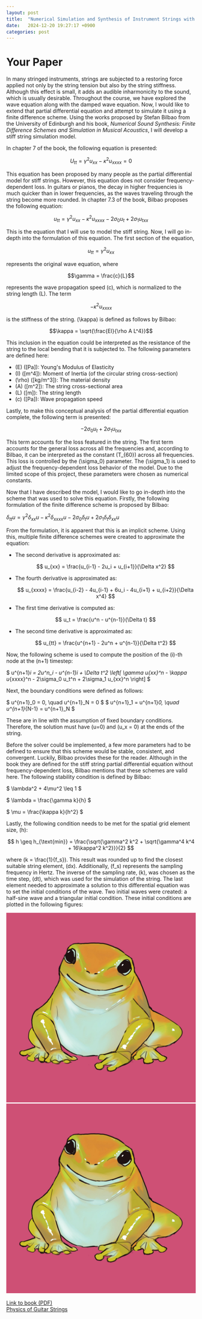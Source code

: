 ```yaml
---
layout: post
title:  "Numerical Simulation and Synthesis of Instrument Strings with Finite Difference Schemes"
date:   2024-12-20 19:27:17 +0900
categories: post
---
```

# Your Paper

<script type="text/javascript" async
        src="https://cdnjs.cloudflare.com/ajax/libs/mathjax/3.2.2/es5/tex-mml-chtml.js">
</script>

In many stringed instruments, strings are subjected to a restoring force applied not only by the string tension but also by the string stiffness. Although this effect is small, it adds an audible inharmonicity to the sound, which is usually desirable. Throughout the course, we have explored the wave equation along with the damped wave equation. Now, I would like to extend that partial differential equation and attempt to simulate it using a finite difference scheme. Using the works proposed by Stefan Bilbao from the University of Edinburgh and his book, *Numerical Sound Synthesis: Finite Difference Schemes and Simulation in Musical Acoustics*, I will develop a stiff string simulation model.

In chapter 7 of the book, the following equation is presented:

$$U_{tt} = \gamma^2 u_{xx} - \kappa^2 u_{xxxx} = 0$$

This equation has been proposed by many people as the partial differential model for stiff strings. However, this equation does not consider frequency-dependent loss. In guitars or pianos, the decay in higher frequencies is much quicker than in lower frequencies, as the waves traveling through the string become more rounded. In chapter 7.3 of the book, Bilbao proposes the following equation:

$$u_{tt} = \gamma^2 u_{xx} - \kappa^2 u_{xxxx} - 2\sigma_0 u_t + 2\sigma_1 u_{txx}$$

This is the equation that I will use to model the stiff string. Now, I will go in-depth into the formulation of this equation. The first section of the equation,

$$u_{tt} = \gamma^2 u_{xx}$$

represents the original wave equation, where

$$\gamma = \frac{c}{L}$$

represents the wave propagation speed \(c\), which is normalized to the string length \(L\). The term 

$$- \kappa^2 u_{xxxx}$$

is the stiffness of the string. \(\kappa\) is defined as follows by Bilbao:

$$\kappa = \sqrt{\frac{EI}{\rho A L^4}}$$

This inclusion in the equation could be interpreted as the resistance of the string to the local bending that it is subjected to. The following parameters are defined here:

- \(E\) \([Pa]\): Young's Modulus of Elasticity
- \(I\) \([m^4]\): Moment of Inertia (of the circular string cross-section)
- \(\rho\) \([kg/m^3]\): The material density
- \(A\) \([m^2]\): The string cross-sectional area
- \(L\) \([m]\): The string length
- \(c\) \([Pa]\): Wave propagation speed

Lastly, to make this conceptual analysis of the partial differential equation complete, the following term is presented:

$$-2\sigma_0 u_t + 2\sigma_1 u_{txx}$$

This term accounts for the loss featured in the string. The first term accounts for the general loss across all the frequencies and, according to Bilbao, it can be interpreted as the constant \(T_{60}\) across all frequencies. This loss is controlled by the \(\sigma_0\) parameter. The \(\sigma_1\) is used to adjust the frequency-dependent loss behavior of the model. Due to the limited scope of this project, these parameters were chosen as numerical constants.

Now that I have described the model, I would like to go in-depth into the scheme that was used to solve this equation. Firstly, the following formulation of the finite difference scheme is proposed by Bilbao:

$\delta_{tt} u = \gamma^2 \delta_{xx} u - \kappa^2 \delta_{xxxx} u - 2\sigma_0 \delta_t u + 2\sigma_1 \delta_t \delta_{xx} u$

From the formulation, it is apparent that this is an implicit scheme. Using this, multiple finite difference schemes were created to approximate the equation:

- The second derivative is approximated as:

  $$
  u_{xx} = \frac{u_{i-1} - 2u_i + u_{i+1}}{\Delta x^2}
  $$

- The fourth derivative is approximated as:

  $$
  u_{xxxx} = \frac{u_{i-2} - 4u_{i-1} + 6u_i - 4u_{i+1} + u_{i+2}}{\Delta x^4}
  $$

- The first time derivative is computed as:

  $$
  u_t = \frac{u^n - u^{n-1}}{\Delta t}
  $$

- The second time derivative is approximated as:

  $$
  u_{tt} = \frac{u^{n+1} - 2u^n + u^{n-1}}{\Delta t^2}
  $$

Now, the following scheme is used to compute the position of the \(i\)-th node at the \(n+1\) timestep:

$
u^{n+1}_i = 2u^n_i - u^{n-1}_i + \Delta t^2 \left[
\gamma u_{xx}^n - \kappa u_{xxxx}^n - 2\sigma_0 u_t^n + 2\sigma_1 u_{xx}^n
\right]
$

Next, the boundary conditions were defined as follows:

$
u^{n+1}_0 = 0, \quad u^{n+1}_N = 0
$
$
u^{n+1}_1 = u^{n+1}_0, \quad u^{n+1}_{N-1} = u^{n+1}_N
$

These are in line with the assumption of fixed boundary conditions. Therefore, the solution must have \(u=0\) and \(u_x = 0\) at the ends of the string.

Before the solver could be implemented, a few more parameters had to be defined to ensure that this scheme would be stable, consistent, and convergent. Luckily, Bilbao provides these for the reader. Although in the book they are defined for the stiff string partial differential equation without frequency-dependent loss, Bilbao mentions that these schemes are valid here. The following stability condition is defined by Bilbao:

$
\lambda^2 + 4\mu^2 \leq 1
$

$
\lambda = \frac{\gamma k}{h}
$

$
\mu = \frac{\kappa k}{h^2}
$

Lastly, the following condition needs to be met for the spatial grid element size, \(h\):

$$
h \geq h_{\text{min}} = \frac{\sqrt{\gamma^2 k^2 + \sqrt{\gamma^4 k^4 + 16\kappa^2 k^2}}}{2}
$$

where \(k = \frac{1}{f_s}\). This result was rounded up to find the closest suitable string element, \(dx\). Additionally, \(f_s\) represents the sampling frequency in Hertz. The inverse of the sampling rate, \(k\), was chosen as the time step, \(dt\), which was used for the simulation of the string. The last element needed to approximate a solution to this differential equation was to set the initial conditions of the wave. Two initial waves were created: a half-sine wave and a triangular initial condition. These initial conditions are plotted in the following figures:

![Caption](../assets/frog.jpg)
![Caption](../assets/frog.jpg)

[Link to book (PDF)](file:///C:/Users/plesiczka/Desktop/book.pdf)  
[Physics of Guitar Strings](https://protonsforbreakfast.wordpress.com/2022/01/24/the-physics-of-guitar-strings/)
